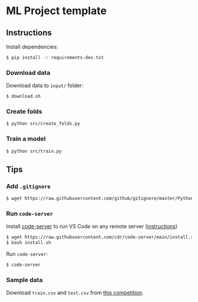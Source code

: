 # ML Project template

## Instructions

Install dependencies:

```bash
$ pip install -r requirements-dev.txt
```

### Download data

Download data to `input/` folder:

```bash
$ download.sh
```

### Create folds

```bash
$ python src/create_folds.py
```

### Train a model

```bash
$ python src/train.py
```

## Tips

### Add `.gitignore`

```bash
$ wget https://raw.githubusercontent.com/github/gitignore/master/Python.gitignore -O .gitignore
```

### Run `code-server`

Install [code-server](https://github.com/cdr/code-server) to run VS Code on any remote server ([instructions](https://github.com/cdr/code-server/blob/main/docs/install.md#macos))

```bash
$ wget https://raw.githubusercontent.com/cdr/code-server/main/install.sh
$ bash install.sh
```

Run `code-server`:

```bash
$ code-server
```

### Sample data

Download `train.csv` and `test.csv` from [this competition](https://www.kaggle.com/c/cat-in-the-dat/overview).
